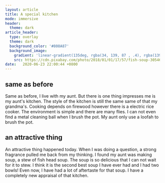 ```yaml
---
layout: article
title: A special kitchen
mode: immersive
header:
  theme: dark
article_header:
  type: overlay
  theme: dark
  background_color: '#808A87'
  background_image:
    gradient: 'linear-gradient(135deg, rgba(34, 139, 87 , .4), rgba(139, 34, 139, .4))'
    src: https://cdn.pixabay.com/photo/2018/01/01/17/57/fish-soup-3054627_960_720.jpg
date:   2020-06-23 22:00:44 +0800
---
```


## same as before

Same as before, I live with my aunt. But there is one thing impresses me is my aunt's kitchen. The style of the kitchen is still the same same of that my grandma's. Cooking depends on firewood however there is a electric rice cooker. The environment is simple and there are many flies. I can not even find a metal cleaning ball when I brush the pot. My aunt only use a loofah to brush the pot.

## an attractive thing

An attractive thing happened today. When I was doing a question, a strong fragrance pulled me back from my thinking. I found my aunt was making soup, a stew of fish head soup. The soup is so delicious that I can not wait for it to stew. I think it is the second best soup I have ever had and I had two bowls! Even now, I have had a  lot of aftertaste for that soup. I have a completely new appraisal of that kitchen.